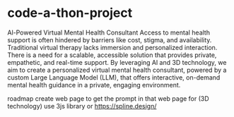 # code-a-thon-project

Al-Powered Virtual Mental Health Consultant
Access to mental health support is often hindered by barriers like cost, stigma, and availability. Traditional virtual therapy lacks immersion and personalized interaction. There is a need for a scalable, accessible solution that provides private, empathetic, and real-time support. By leveraging Al and 3D technology, we aim to create a personalized virtual mental health consultant, powered by a custom Large Language Model (LLM), that offers interactive, on-demand mental health guidance in a private, engaging environment.

roadmap 
create web page to get the prompt in that web page for (3D technology)
use 3js library or https://spline.design/
